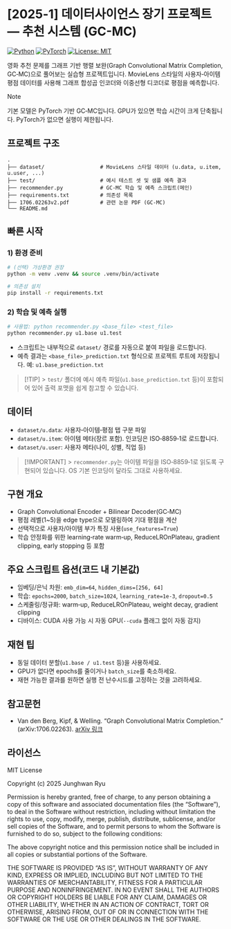 # [2025-1] 데이터사이언스 장기 프로젝트 — 추천 시스템 (GC-MC)

[![Python](https://img.shields.io/badge/Python-3.9%2B-blue.svg)](https://www.python.org/) [![PyTorch](https://img.shields.io/badge/PyTorch-2.x-red.svg)](https://pytorch.org/) [![License: MIT](https://img.shields.io/badge/License-MIT-yellow.svg)](#라이선스)

영화 추천 문제를 그래프 기반 행렬 보완(Graph Convolutional Matrix Completion, GC‑MC)으로 풀어보는 실습형 프로젝트입니다. MovieLens 스타일의 사용자‑아이템 평점 데이터를 사용해 그래프 합성곱 인코더와 이중선형 디코더로 평점을 예측합니다.

> [!NOTE]
> 기본 모델은 PyTorch 기반 GC‑MC입니다. GPU가 있으면 학습 시간이 크게 단축됩니다. PyTorch가 없으면 실행이 제한됩니다.

## 프로젝트 구조

```
.
├── dataset/                  # MovieLens 스타일 데이터 (u.data, u.item, u.user, ...)
├── test/                     # 예시 테스트 셋 및 샘플 예측 결과
├── recommender.py            # GC‑MC 학습 및 예측 스크립트(메인)
├── requirements.txt          # 의존성 목록
├── 1706.02263v2.pdf          # 관련 논문 PDF (GC‑MC)
└── README.md
```

## 빠른 시작

### 1) 환경 준비

```bash
# (선택) 가상환경 권장
python -m venv .venv && source .venv/bin/activate

# 의존성 설치
pip install -r requirements.txt
```

### 2) 학습 및 예측 실행

```bash
# 사용법: python recommender.py <base_file> <test_file>
python recommender.py u1.base u1.test
```

-   스크립트는 내부적으로 `dataset/` 경로를 자동으로 붙여 파일을 로드합니다.
-   예측 결과는 `<base_file>_prediction.txt` 형식으로 프로젝트 루트에 저장됩니다. 예: `u1.base_prediction.txt`

> [!TIP] > `test/` 폴더에 예시 예측 파일(`u1.base_prediction.txt` 등)이 포함되어 있어 출력 포맷을 쉽게 참고할 수 있습니다.

## 데이터

-   `dataset/u.data`: 사용자‑아이템‑평점 탭 구분 파일
-   `dataset/u.item`: 아이템 메타(장르 포함). 인코딩은 ISO‑8859‑1로 로드합니다.
-   `dataset/u.user`: 사용자 메타(나이, 성별, 직업 등)

> [!IMPORTANT] > `recommender.py`는 아이템 파일을 ISO‑8859‑1로 읽도록 구현되어 있습니다. OS 기본 인코딩이 달라도 그대로 사용하세요.

## 구현 개요

-   Graph Convolutional Encoder + Bilinear Decoder(GC‑MC)
-   평점 레벨(1~5)을 edge type으로 모델링하여 기대 평점을 계산
-   선택적으로 사용자/아이템 부가 특징 사용(`use_features=True`)
-   학습 안정화를 위한 learning‑rate warm‑up, ReduceLROnPlateau, gradient clipping, early stopping 등 포함

## 주요 스크립트 옵션(코드 내 기본값)

-   임베딩/은닉 차원: `emb_dim=64`, `hidden_dims=[256, 64]`
-   학습: `epochs=2000`, `batch_size=1024`, `learning_rate=1e-3`, `dropout=0.5`
-   스케줄링/정규화: warm‑up, ReduceLROnPlateau, weight decay, gradient clipping
-   디바이스: CUDA 사용 가능 시 자동 GPU(`--cuda` 플래그 없이 자동 감지)

## 재현 팁

-   동일 데이터 분할(`u1.base / u1.test` 등)을 사용하세요.
-   GPU가 없다면 epochs를 줄이거나 `batch_size`를 축소하세요.
-   재현 가능한 결과를 원하면 실행 전 난수시드를 고정하는 것을 고려하세요.

## 참고문헌

-   Van den Berg, Kipf, & Welling. “Graph Convolutional Matrix Completion.” (arXiv:1706.02263). [arXiv 링크](https://arxiv.org/abs/1706.02263)

## 라이선스

MIT License

Copyright (c) 2025 Junghwan Ryu

Permission is hereby granted, free of charge, to any person obtaining a copy
of this software and associated documentation files (the “Software”), to deal
in the Software without restriction, including without limitation the rights
to use, copy, modify, merge, publish, distribute, sublicense, and/or sell
copies of the Software, and to permit persons to whom the Software is
furnished to do so, subject to the following conditions:

The above copyright notice and this permission notice shall be included in
all copies or substantial portions of the Software.

THE SOFTWARE IS PROVIDED “AS IS”, WITHOUT WARRANTY OF ANY KIND, EXPRESS OR
IMPLIED, INCLUDING BUT NOT LIMITED TO THE WARRANTIES OF MERCHANTABILITY,
FITNESS FOR A PARTICULAR PURPOSE AND NONINFRINGEMENT. IN NO EVENT SHALL THE
AUTHORS OR COPYRIGHT HOLDERS BE LIABLE FOR ANY CLAIM, DAMAGES OR OTHER
LIABILITY, WHETHER IN AN ACTION OF CONTRACT, TORT OR OTHERWISE, ARISING FROM,
OUT OF OR IN CONNECTION WITH THE SOFTWARE OR THE USE OR OTHER DEALINGS IN
THE SOFTWARE.
